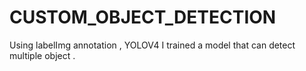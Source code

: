 # CUSTOM_OBJECT_DETECTION
Using labelImg annotation , YOLOV4 I trained a model that can detect multiple object .
